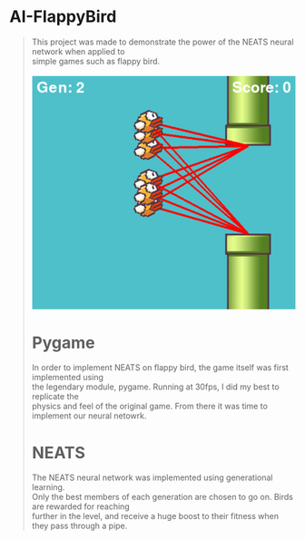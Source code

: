 # AI-FlappyBird
> This project was made to demonstrate the power of the NEATS neural network when applied to </br>
> simple games such as flappy bird. 
> </br>
> </br>
![Ai Flappy Bird](flappybirdai.png?raw=true "Environment Variables")</br>
> 
> # Pygame</br>
> In order to implement NEATS on flappy bird, the game itself was first implemented using</br>
> the legendary module, pygame. Running at 30fps, I did my best to replicate the</br>
> physics and feel of the original game. From there it was time to implement our neural netowrk.
> 
> # NEATS</br>
> The NEATS neural network was implemented using generational learning.</br>
> Only the best members of each generation are chosen to go on. Birds are rewarded for reaching</br>
> further in the level, and receive a huge boost to their fitness when they pass through a pipe.</br>
> 
> 
